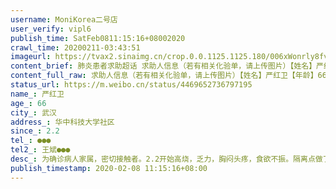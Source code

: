 ```yaml
---
username: MoniKorea二号店
user_verify: vipl6
publish_time: SatFeb0811:15:16+08002020
crawl_time: 20200211-03:43:51
imageurl: https://tvax2.sinaimg.cn/crop.0.0.1125.1125.180/006xWonrly8fvczjkl8m5j30v90v9mzo.jpg?KID=imgbed,tva&Expires=1581373869&ssig=1teFXAMvtg,http://n.sinaimg.cn/photo/5213b46e/20181127/timeline_card_small_super_default.png,https://wx2.sinaimg.cn/orj360/006xWonrgy1gbotiwxgotj32c03401l1.jpg,https://wx2.sinaimg.cn/orj360/006xWonrgy1gbotj4l6c0j33402c0x6s.jpg,https://wx3.sinaimg.cn/orj360/006xWonrgy1gbotj9l1r5j33402c01l1.jpg,https://wx2.sinaimg.cn/orj360/006xWonrgy1gbotjdzdvhj328y2zy1ky.jpg,https://wx1.sinaimg.cn/orj360/006xWonrgy1gbotipq16mj33402c0hdw.jpg
content_brief: 肺炎患者求助超话 求助人信息（若有相关化验单，请上传图片）【姓名】严红卫【年龄】66【所在城市】武汉【所在小区、社区】华中科技大学社区【患病时间】2.2【联系方式】●●●【其他紧急联系人】王斌 ●●●【病情描述】 为确诊病人家属，密切接触者。2.2开始高烧，乏力，胸闷 ...全文
content_full_raw: 求助人信息（若有相关化验单，请上传图片）【姓名】严红卫【年龄】66【所在城市】武汉【所在小区、社区】华中科技大学社区【患病时间】2.2【联系方式】●●●【其他紧急联系人】王斌●●●【病情描述】为确诊病人家属，密切接触者。2.2开始高烧，乏力，胸闷头疼，食欲不振。隔离点做了核酸检测，但5天都没出结果。昨晚开始出现呼吸窘迫症，生命垂危，今天去医院再次做了各项检查，情况已经非严重，病人本身有高血压心脏病等疾病，急需入院治疗，不能再拖了！！！@糖呗张丁文@侠客岛@Logiquedelasensation@你以为我会告诉你这是小号吗@老陶在路上荆州·新加坡城·国际
status_url: https://m.weibo.cn/status/4469652736797195
name_: 严红卫
age_: 66
city_: 武汉
address_: 华中科技大学社区
since_: 2.2
tel_: ●●●
tel2_: 王斌●●●
desc_: 为确诊病人家属，密切接触者。2.2开始高烧，乏力，胸闷头疼，食欲不振。隔离点做了核酸检测，但5天都没出结果。昨晚开始出现呼吸窘迫症，生命垂危，今天去医院再次做了各项检查，情况已经非严重，病人本身有高血压心脏病等疾病，急需入院治疗，不能再拖了！！！@糖呗张丁文@侠客岛@Logiquedelasensation@你以为我会告诉你这是小号吗@老陶在路上荆州·新加坡城·国际
publish_timestamp: 2020-02-08 11:15:16+08:00
---
```

